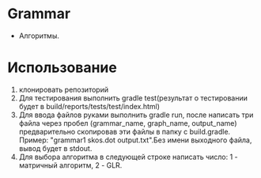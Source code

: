 # Grammar
- Алгоритмы.
# Использование
  1. клонировать репозиторий
  2. Для тестирования выполнить gradle test(результат о тестировании будет в build/reports/tests/test/index.html)
  3. Для ввода файлов руками выполнить gradle run, после написать три файла через пробел (grammar_name, graph_name, output_name) предварительно скопировав эти файлы  в папку с build.gradle. Пример: "grammar1 skos.dot output.txt".Без имени выходного файла, вывод будет в stdout.
  4. Для выбора алгоритма в следующей строке написать число: 1 - матричный алгоритм, 2 - GLR.
